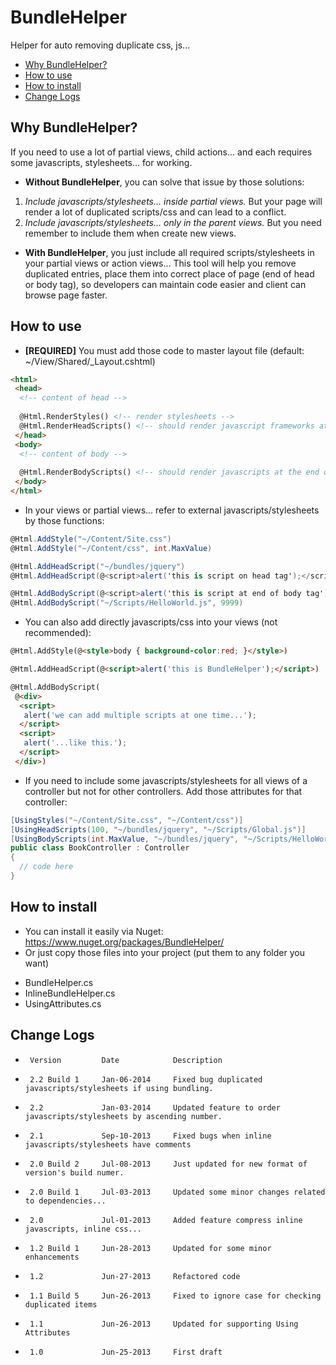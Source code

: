 BundleHelper
============
Helper for auto removing duplicate css, js...

 * [Why BundleHelper?](#why-bundlehelper)
 * [How to use](#how-to-use)
 * [How to install](#how-to-install)
 * [Change Logs](#change-logs)

Why BundleHelper?
------------
If you need to use a lot of partial views, child actions... and each requires some javascripts, stylesheets... for working.
 * __Without BundleHelper__, you can solve that issue by those solutions:
  1. _Include javascripts/stylesheets... inside partial views._ But your page will render a lot of duplicated scripts/css and can lead to a conflict.
  2. _Include javascripts/stylesheets... only in the parent views._ But you need remember to include them when create new views.

 * __With BundleHelper__, you just include all required scripts/stylesheets in your partial views or action views... This tool will help you remove duplicated entries, place them into correct place of page (end of head or body tag), so developers can maintain code easier and client can browse page faster.

How to use
------------
* __[REQUIRED]__ You must add those code to master layout file (default: ~/View/Shared/_Layout.cshtml)

```html
<html>
 <head>
  <!-- content of head -->
  
  @Html.RenderStyles() <!-- render stylesheets -->
  @Html.RenderHeadScripts() <!-- should render javascript frameworks at the end of head tag -->
 </head>
 <body>
  <!-- content of body -->
  
  @Html.RenderBodyScripts() <!-- should render javascripts at the end of body -->
 </body>
</html>
```

* In your views or partial views... refer to external javascripts/stylesheets by those functions:

```csharp
@Html.AddStyle("~/Content/Site.css")
@Html.AddStyle("~/Content/css", int.MaxValue)

@Html.AddHeadScript("~/bundles/jquery")
@Html.AddHeadScript(@<script>alert('this is script on head tag');</script>, 100)

@Html.AddBodyScript(@<script>alert('this is script at end of body tag');</script>)
@Html.AddBodyScript("~/Scripts/HelloWorld.js", 9999)
```

* You can also add directly javascripts/css into your views (not recommended):

```html
@Html.AddStyle(@<style>body { background-color:red; }</style>)

@Html.AddHeadScript(@<script>alert('this is BundleHelper');</script>)

@Html.AddBodyScript(
 @<div>
  <script>
   alert('we can add multiple scripts at one time...');
  </script>
  <script>
   alert('...like this.');
  </script>
 </div>)
```
 
* If you need to include some javascripts/stylesheets for all views of a controller but not for other controllers. Add those attributes for that controller:

```csharp
[UsingStyles("~/Content/Site.css", "~/Content/css")]
[UsingHeadScripts(100, "~/bundles/jquery", "~/Scripts/Global.js")]
[UsingBodyScripts(int.MaxValue, "~/bundles/jquery", "~/Scripts/HelloWorld.js")]
public class BookController : Controller
{
  // code here
}
```

How to install
------------
+ You can install it easily via Nuget: https://www.nuget.org/packages/BundleHelper/
+ Or just copy those files into your project (put them to any folder you want)
 - BundleHelper.cs
 - InlineBundleHelper.cs
 - UsingAttributes.cs

Change Logs
------------
 *      Version			Date            Description
 
 *      2.2	Build 1		Jan-06-2014     Fixed bug duplicated javascripts/stylesheets if using bundling.
 *      2.2				Jan-03-2014     Updated feature to order javascripts/stylesheets by ascending number.
 *      2.1				Sep-10-2013     Fixed bugs when inline javascripts/stylesheets have comments
 *      2.0 Build 2		Jul-08-2013     Just updated for new format of version's build numer.
 *      2.0 Build 1		Jul-03-2013		Updated some minor changes related to dependencies...
 *      2.0				Jul-01-2013     Added feature compress inline javascripts, inline css...
 *      1.2 Build 1		Jun-28-2013     Updated for some minor enhancements
 *      1.2				Jun-27-2013     Refactored code
 *      1.1 Build 5		Jun-26-2013     Fixed to ignore case for checking duplicated items
 *      1.1				Jun-26-2013     Updated for supporting Using Attributes
 *      1.0				Jun-25-2013     First draft
